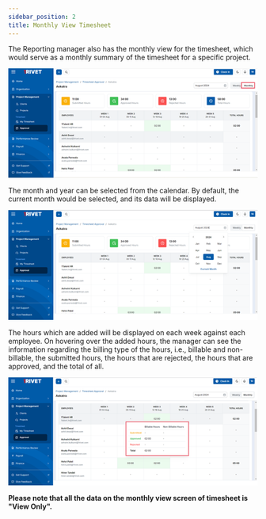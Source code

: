 ```yaml
---
sidebar_position: 2
title: Monthly View Timesheet
---
```


The Reporting manager also has the monthly view for the timesheet, which would serve as a monthly summary of the timesheet for a specific project.

![Billable nonBillable Hours](./img/monthly-view.png)

The month and year can be selected from the calendar. By default, the current month would be selected, and its data will be displayed.

![Billable nonBillable Hours](./img/monthly-calendar.png)

The hours which are added will be displayed on each week against each employee. On hovering over the added hours, the manager can see the information regarding the billing type of the hours, i.e.,
billable and non-billable, the submitted hours, the hours that are rejected, the hours that are approved, and the total of all.

![Billable nonBillable Hours](./img/billable-nonBillable-hours.png)

**Please note that all the data on the monthly view screen of timesheet is "View Only".**